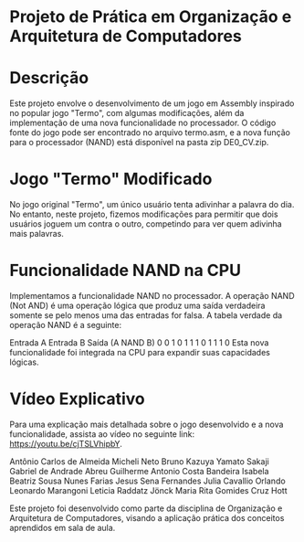 # Projeto de Prática em Organização e Arquitetura de Computadores
# Descrição
Este projeto envolve o desenvolvimento de um jogo em Assembly inspirado no popular jogo "Termo", com algumas modificações, além da implementação de uma nova funcionalidade no processador. O código fonte do jogo pode ser encontrado no arquivo termo.asm, e a nova função para o processador (NAND) está disponível na pasta zip DE0_CV.zip.

# Jogo "Termo" Modificado
No jogo original "Termo", um único usuário tenta adivinhar a palavra do dia. No entanto, neste projeto, fizemos modificações para permitir que dois usuários joguem um contra o outro, competindo para ver quem adivinha mais palavras.

# Funcionalidade NAND na CPU
Implementamos a funcionalidade NAND no processador. A operação NAND (Not AND) é uma operação lógica que produz uma saída verdadeira somente se pelo menos uma das entradas for falsa. A tabela verdade da operação NAND é a seguinte:

Entrada A	Entrada B	Saída (A NAND B)
0	0	1
0	1	1
1	0	1
1	1	0
Esta nova funcionalidade foi integrada na CPU para expandir suas capacidades lógicas.

# Vídeo Explicativo
Para uma explicação mais detalhada sobre o jogo desenvolvido e a nova funcionalidade, assista ao vídeo no seguinte link: https://youtu.be/cjTSLVhipbY.

Antônio Carlos de Almeida Micheli Neto
Bruno Kazuya Yamato Sakaji
Gabriel de Andrade Abreu
Guilherme Antonio Costa Bandeira
Isabela Beatriz Sousa Nunes Farias
Jesus Sena Fernandes
Julia Cavallio Orlando
Leonardo Marangoni
Leticia Raddatz Jönck
Maria Rita Gomides Cruz Hott

Este projeto foi desenvolvido como parte da disciplina de Organização e Arquitetura de Computadores, visando a aplicação prática dos conceitos aprendidos em sala de aula.
